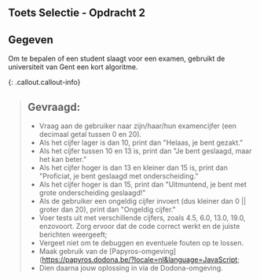 ## Toets Selectie - Opdracht 2

## Gegeven

Om te bepalen of een student slaagt voor een examen, gebruikt de universiteit van Gent een kort algoritme.

{: .callout.callout-info}
> ## Gevraagd:
> * Vraag aan de gebruiker naar zijn/haar/hun examencijfer (een decimaal getal tussen 0 en 20).
> * Als het cijfer lager is dan 10, print dan "Helaas, je bent gezakt."
> * Als het cijfer tussen 10 en 13 is, print dan "Je bent geslaagd, maar het kan beter."
> * Als het cijfer hoger is dan 13 en kleiner dan 15 is, print dan "Proficiat, je bent geslaagd met onderscheiding."
> * Als het cijfer hoger is dan 15, print dan "Uitmuntend, je bent met grote onderscheiding geslaagd!"
> * Als de gebruiker een ongeldig cijfer invoert (dus kleiner dan 0 || groter dan 20), print dan "Ongeldig cijfer."
> * Voer tests uit met verschillende cijfers, zoals 4.5, 6.0, 13.0, 19.0, enzovoort. Zorg ervoor dat de code correct werkt en de juiste berichten weergeeft;
> * Vergeet niet om te debuggen en eventuele fouten op te lossen.
> * Maak gebruik van de [Papyros-omgeving](https://papyros.dodona.be/?locale=nl&language=JavaScript;
> * Dien daarna jouw oplossing in via de Dodona-omgeving.
